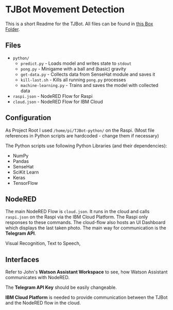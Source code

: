 
# TJBot Movement Detection
This is a short Readme for the TJBot. All files can be found in 
[this Box Folder](https://ibm.ent.box.com/folder/52956034129).

## Files

* ```python/```
  * ```predict.py``` - Loads model and writes state to ```stdout```
  * ```pong.py``` - Minigame with a ball and (basic) gravity
  * ```get-data.py``` - Collects data from SenseHat module and saves it
  * ```kill-last.sh``` - Kills all running ```pong.py``` processes
  * ```machine-learning.py``` - Trains and saves the model with collected data
* ```raspi.json``` - NodeRED Flow for Raspi
* ```cloud.json``` - NodeRED Flow for IBM Cloud

## Configuration

As Project Root I used ```/home/pi/TJBot-python/``` on the Raspi.
(Most file references in Python scripts are hardcoded -
change them if necessary) 

The Python scripts use following Python Libraries (and their dependencies):

* NumPy
* Pandas
* SenseHat
* SciKit Learn
* Keras
* TensorFlow

## NodeRED

The main NodeRED Flow is ```cloud.json```. It runs in the cloud and calls 
```raspi.json``` on the Raspi via the IBM Cloud Platform. The Raspi only
responses to these commands. The cloud-flow also hosts an UI Dashboard which 
displays the last taken photo. The main way for communication is the **Telegram API**.

Visual Recognition, Text to Speech,

## Interfaces

Refer to John's **Watson Assistant Workspace** to see, how Watson Assistant 
communicates with NodeRED.

The **Telegram API Key** should be easily changeable.

**IBM Cloud Platform** is needed to provide communication between the TJBot 
and the NodeRED flow in the cloud.
